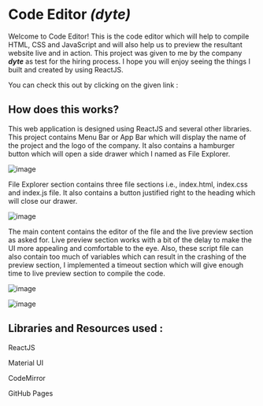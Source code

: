 # Code Editor ***(dyte)***

Welcome to Code Editor! This is the code editor which will help to compile HTML, CSS and JavaScript and will also help us to preview the resultant website live and in action. This project was given to me by the company ***dyte*** as test for the hiring process. I hope you will enjoy seeing the things I built and created by using ReactJS.


You can check this out by clicking on the given link : 


## How does this works?

This web application is designed using ReactJS and several other libraries. This project contains Menu Bar or App Bar which will display the name of the project and the logo of the company. It also contains a hamburger button which will open a side drawer which I named as File Explorer.

![image](https://user-images.githubusercontent.com/46262629/126040404-1275b704-9df4-4434-921b-b1595e669046.png)


File Explorer section contains three file sections i.e., index.html, index.css and index.js file. It also contains a button justified right to the heading which will close our drawer.

![image](https://user-images.githubusercontent.com/46262629/126040434-7499f2b6-45ca-4d72-a35c-7e6f1c0591f2.png)

The main content contains the editor of the file and the live preview section as asked for. Live preview section works with a bit of the delay to make the UI more appealing and comfortable to the eye. Also, these script file can also contain too much of variables which can result in the crashing of the preview section, I implemented a timeout section which will give enough time to live preview section to compile the code.

![image](https://user-images.githubusercontent.com/46262629/126040673-cf221d78-6deb-4d79-9f52-fc3ad6893454.png)


![image](https://user-images.githubusercontent.com/46262629/126040644-e400998a-d443-41f6-9728-2cd3752f501a.png)

## Libraries and Resources used :

ReactJS

Material UI

CodeMirror

GitHub Pages

